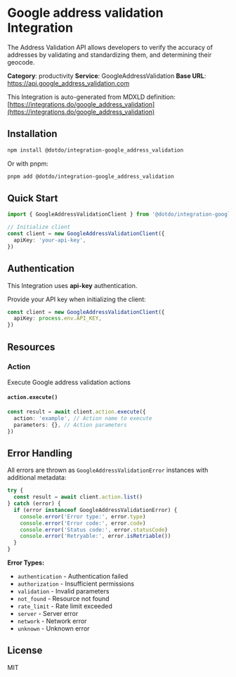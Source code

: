 # Google address validation Integration

The Address Validation API allows developers to verify the accuracy of addresses by validating and standardizing them, and determining their geocode.

**Category**: productivity
**Service**: GoogleAddressValidation
**Base URL**: https://api.google_address_validation.com

This Integration is auto-generated from MDXLD definition: [https://integrations.do/google_address_validation](https://integrations.do/google_address_validation)

## Installation

```bash
npm install @dotdo/integration-google_address_validation
```

Or with pnpm:

```bash
pnpm add @dotdo/integration-google_address_validation
```

## Quick Start

```typescript
import { GoogleAddressValidationClient } from '@dotdo/integration-google_address_validation'

// Initialize client
const client = new GoogleAddressValidationClient({
  apiKey: 'your-api-key',
})
```

## Authentication

This Integration uses **api-key** authentication.

Provide your API key when initializing the client:

```typescript
const client = new GoogleAddressValidationClient({
  apiKey: process.env.API_KEY,
})
```

## Resources

### Action

Execute Google address validation actions

#### `action.execute()`

```typescript
const result = await client.action.execute({
  action: 'example', // Action name to execute
  parameters: {}, // Action parameters
})
```

## Error Handling

All errors are thrown as `GoogleAddressValidationError` instances with additional metadata:

```typescript
try {
  const result = await client.action.list()
} catch (error) {
  if (error instanceof GoogleAddressValidationError) {
    console.error('Error type:', error.type)
    console.error('Error code:', error.code)
    console.error('Status code:', error.statusCode)
    console.error('Retryable:', error.isRetriable())
  }
}
```

**Error Types:**

- `authentication` - Authentication failed
- `authorization` - Insufficient permissions
- `validation` - Invalid parameters
- `not_found` - Resource not found
- `rate_limit` - Rate limit exceeded
- `server` - Server error
- `network` - Network error
- `unknown` - Unknown error

## License

MIT

